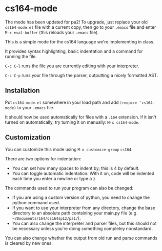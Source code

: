 # cs164-mode

The mode has been updated for pa2! To upgrade, just replace your old `cs164-mode.el` file with a current copy, then go to your `.emacs` file and enter `M-x eval-buffer` (this reloads your `.emacs` file).

This is a simple mode for the cs164 language we're implementing in class.

It provides syntax highlighting, basic indentation and a command for running the file.

`C-c C-l` runs the file you are currently editing with your interpreter.

`C-c C-p` runs your file through the parser, outputting a nicely formatted AST.

## Installation

Put `cs164-mode.el` somewhere in your load path and add `(require 'cs164-mode)` to your `.emacs` file.

It should now be used automatically for files with a `.164` extension. If it isn't turned on automatically, try turning it on manually: `M-x cs164-mode`.

## Customization

You can customize this mode using `M-x customize-group` `cs164`.

There are two options for indentation:

  * You can set how many spaces to indent by; this is 4 by default.
  * You can toggle automatic indentation. With it on, code will be indented each time you enter a newline or type a `}`.

The commands used to run your program can also be changed:

  * If you are using a custom version of python, you need to change the python command used.
  * If you want to use your interpreter from any directory, change the base directory to an absolute path containing your main.py file (e.g. `~/Documents/164/cs164sp12/pa1/`).
  * You can also change the interpreter and parser files, but this should not be necessary unless you're doing something completey nonstandard.

You can also change whether the output from old run and parse commands is cleared by new ones.
